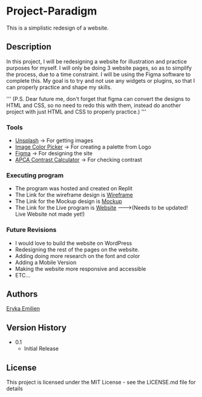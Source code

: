 # Project-Paradigm

This is a simplistic redesign of a website.

## Description

In this project, I will be redesigning a website for illustration and practice purposes for myself. I will only be doing 3 website pages, so as to simplify the process, due to a time constraint. I will be using the Figma software to complete this. My goal is to try and not use any widgets or plugins, so that I can properly practice and shape my skills. 

'''
(P.S. Dear future me, don't forget that figma can convert the designs to HTML and CSS, so no need to redo this with them, instead do another project with just HTML and CSS to properly practice.)
'''

### Tools

* [Unsplash](https://unsplash.com/) -> For getting images
* [Image Color Picker](https://imagecolorpicker.com/) -> For creating a palette from Logo
* [Figma](https://www.figma.com/) -> For designing the site
* [APCA Contrast Calculator](https://www.myndex.com/APCA/) -> For checking contrast


### Executing program

* The program was hosted and created on Replit
* The Link for the wireframe design is [Wireframe](https://www.figma.com/file/1PKvHvSDkLVFg63hrk8VPv/Paradigm-Website-UI?node-id=0%3A1)
* The Link for the Mockup design is [Mockup](https://www.figma.com/file/lKBpw5TWCVl74a6uIrrBjL/Paradigm-Website-UI-Mockup?node-id=0%3A1)
* The Link for the Live program is [Website](https://www.paradigmtesting.com/) --->(Needs to be updated! Live Website not made yet!)

### Future Revisions

* I would love to build the website on WordPress
* Redesigning the rest of the pages on the website.
* Adding doing more research on the font and color
* Adding a Mobile Version
* Making the website more responsive and accessible
* ETC...

## Authors 

[Eryka Emilien](https://www.linkedin.com/in/eryka-emilien-tchuosi/)

## Version History

* 0.1
    * Initial Release

## License

This project is licensed under the MIT License - see the LICENSE.md file for details
